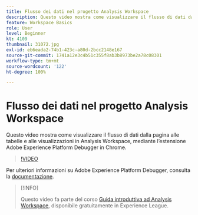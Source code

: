 ```yaml
---
title: Flusso dei dati nel progetto Analysis Workspace
description: Questo video mostra come visualizzare il flusso di dati dalla pagina alle tabelle e alle visualizzazioni in Analysis Workspace, mediante l’estensione Adobe Experience Platform Debugger in Chrome.
feature: Workspace Basics
role: User
level: Beginner
kt: 4109
thumbnail: 31072.jpg
exl-id: eb6eada2-74b1-423c-a80d-2bcc2148e167
source-git-commit: 1741a12e3c4b51c355f8ab3b8973be2a78c08301
workflow-type: tm+mt
source-wordcount: '122'
ht-degree: 100%

---
```


# Flusso dei dati nel progetto Analysis Workspace

Questo video mostra come visualizzare il flusso di dati dalla pagina alle tabelle e alle visualizzazioni in Analysis Workspace, mediante l’estensione Adobe Experience Platform Debugger in Chrome.

>[!VIDEO](https://video.tv.adobe.com/v/31072/?quality=12)

Per ulteriori informazioni su Adobe Experience Platform Debugger, consulta la [documentazione](https://experienceleague.adobe.com/docs/debugger/using-v2/experience-cloud-debugger.html?lang=it).

>[!INFO]
>
> Questo video fa parte del corso [Guida introduttiva ad Analysis Workspace](https://experienceleague.adobe.com/?recommended=Analytics-U-1-2020.1.workspace&amp;lang=it), disponibile gratuitamente in Experience League.
